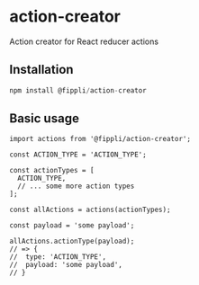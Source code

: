 # action-creator
Action creator for React reducer actions

## Installation
```javascript
npm install @fippli/action-creator
```

## Basic usage
```
import actions from '@fippli/action-creator';

const ACTION_TYPE = 'ACTION_TYPE';

const actionTypes = [
  ACTION_TYPE,
  // ... some more action types
];

const allActions = actions(actionTypes);

const payload = 'some payload';

allActions.actionType(payload); 
// => {
//  type: 'ACTION_TYPE',
//  payload: 'some payload',
// }
```

